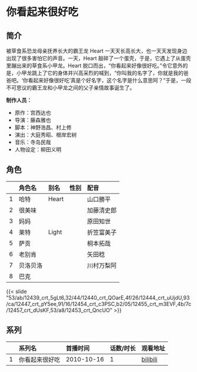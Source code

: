# 你看起来很好吃


## 简介

被草食系恐龙母亲抚养长大的霸王龙 Heart 一天天长高长大，也一天天发现身边出现了很多害怕它的声音。一天，Heart 敲碎了一个蛋壳，于是，它遇上了从蛋壳里蹦出来的草食系小甲龙。Heart 脱口而出，“你看起来好像很好吃。”令它意外的是，小甲龙跳上了它的身体并兴高采烈的喊到，“你叫我的名字了，你就是我的爸爸吧。‘你看起来好像很好吃’真是个好名字，这个名字是什么意思阿？”于是，一段不可思议的霸王龙和小甲龙之间的父子亲情故事诞生了。

**制作人员：**
- 原作：宫西达也
- 导演：藤森雅也
- 脚本：神野浩昌、村上修
- 演出：大庭秀昭、根岸宏树
- 音乐：寺岛民哉
- 人物设定：柳田义明

## 角色

|     |   角色名   |   别名  | 性别 |  配音  |
|:--- |:------  |:----      |:---  |:--   |
| 1 | 哈特 | Heart |  | 山口勝平 |
| 2 | 很美味 |  |  | 加藤清史郎 |
| 3 | 妈妈 |  |  | 原田知世 |
| 4 | 莱特 | Light |  | 折笠富美子 |
| 5 | 萨贡 |  |  | 桐本拓哉 |
| 6 | 老别肯 |  |  | 矢田稔 |
| 7 | 贝洛贝洛 |  |  | 川村万梨阿 |
| 8 | 巴克 |  |  |  |

{{< slide "53/ab/12439_crt_5gLt6,32/44/12440_crt_QOarE,4f/26/12444_crt_uUjdU,93/ca/12447_crt_pY5ee,91/16/12454_crt_c3PSC,b2/05/12455_crt_m3EVF,4b/7c/12457_crt_dUsKF,53/a8/12453_crt_QncUO" >}}

## 系列

|     |   系列名   |   首播时间  | 话数/时长  | 观看地址 |
|:---  |:------    |:----      |:---       |:---  |
| 1 | 你看起来很好吃 | 2010-10-16 | 1 | [bilibili](https://www.bilibili.com/video/BV1ds411x7La)  |



